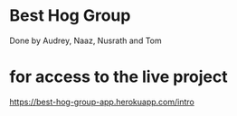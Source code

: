 # Best Hog Group


Done by Audrey, Naaz, Nusrath and Tom 

# for access to the live project

https://best-hog-group-app.herokuapp.com/intro


